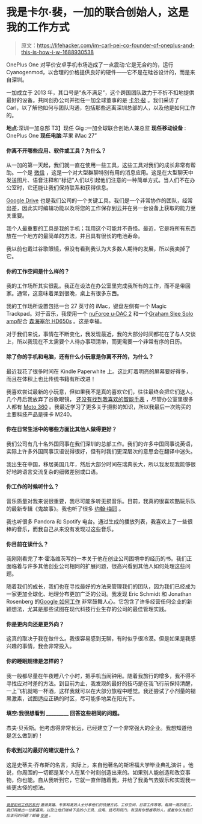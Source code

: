 # 我是卡尔·裴，一加的联合创始人，这是我的工作方式

> 原文：<https://lifehacker.com/im-carl-pei-co-founder-of-oneplus-and-this-is-how-i-w-1688930538>

OnePlus One 对平价安卓手机市场造成了一点震动:它是无合约的，运行 Cyanogenmod，以合理的价格提供良好的硬件——它不是在硅谷设计的，而是来自深圳。



一加成立于 2013 年，其口号是“永不满足”，这个跨国团队致力于不折不扣地提供最好的设备。共同创办公司并担任一加全球董事的是 [卡尔·裴](https://twitter.com/getpeid) 。我们采访了 Carl，以了解他如何与团队沟通，包括那些远离深圳总部的人，以及他是如何工作的。

**地点**:深圳一加总部
T3】现任 Gig :一加全球联合创始人兼总监
**现任移动设备** : OnePlus One
**现任电脑**:苹果 iMac 27”

#### 你离不开哪些应用、软件或工具？为什么？

从一加的第一天起，我们就一直在使用一些工具，这些工具对我们的成长非常有帮助。一个是 [微信](http://www.wechat.com/en/) ，这是一个对大型群聊特别有用的消息应用。这是在大型聊天中发送图片、语音注释和“标记”人们以引起他们注意的一种简单方式。当人们不在办公室时，它还能让我们保持联系和获得信息。

[Google Drive](http://lifehacker.com/tag/google-drive) 也是我们公司的一个关键工具。我们是一个非常协作的团队，经常出差，因此实时编辑功能以及将您的工作保存到云并在另一台设备上获取的能力至关重要。

我个人最重要的工具是我的手机；我用这个可能并不奇怪。最近，它是将所有东西放在一个地方的最简单的方法，并且具有很长的电池寿命。

我以前也戴过谷歌眼镜，但没有看到我认为大多数人期待的发展，所以我卖掉了它。

#### 你的工作空间是什么样的？

我的工作场所其实很乱。我正在设法在办公室里完成我所有的工作，而不是带回家。通常，这意味着呆到很晚，桌上有很多东西。

我的工作场所设置包括一台 27 英寸的 iMac，键盘左侧有一个 Magic Trackpad。对于音乐，我使用一个 [nuForce u-DAC 2](https://www.nuforce.com/index.php?option=com_k2&view=item&id=4:udac-2&Itemid=186/index.php) 和一个[Graham Slee Solo amp](http://www.gspaudio.co.uk/headphone-amp.htm)配合 [森海塞尔 HD650s](http://www.amazon.com/Sennheiser-HD-650-Headphones/dp/B00018MSNI?asc_campaign=InlineText&asc_refurl=https://lifehacker.com/im-carl-pei-co-founder-of-oneplus-and-this-is-how-i-w-1688930538&asc_source=&tag=kinjalifehackerlink-20) 。这是幸福。

对于我们来说，事情在不断变化，我发现最近，我的大部分时间都花在了与人交谈上，所以我现在不太需要个人待办事项清单，而更需要一个非常有序的日历。

#### 除了你的手机和电脑，还有什么小玩意是你离不开的，为什么？

最近我花了很多时间在 Kindle Paperwhite 上。这比盯着明亮的屏幕要好得多，而且在体积上也比传统书籍有所改进！

我喜欢尝试最新的小玩意，但如果我不是真的喜欢它们，往往最终会把它们送人。几个月后我放弃了谷歌眼镜， [还没有找到我喜欢的智能手表](https://lifehacker.com/is-android-wear-actually-useful-1632388855) ，尽管办公室里很多人都有 [Moto 360](http://gizmodo.com/moto-360-smartwatch-review-you-were-the-chosen-one-1633200545) 。我最近学习了更多关于摄影的知识，所以我最后一次购买的主要科技产品是徕卡 M240。

#### 你在日常生活中的哪些方面比其他人做得更好？

我们公司有几十名外国同事在我们深圳的总部工作。我们的许多中国同事说英语，实际上许多外国同事汉语说得很好，但有时我们更深层次的意思会在翻译中迷失。

我出生在中国，移居美国几年，然后大部分时间在瑞典长大，所以我发现我能够很好地跨语言交流复杂的细微差别或口语。

#### 你工作的时候听什么？

音乐质量对我来说很重要，我尽可能多听无损音乐。目前，我真的很喜欢酷玩乐队 的最新专辑《鬼故事》。我也听了很多 [约翰·梅耶](http://johnmayer.com/) 。

我也听很多 Pandora 和 Spotify 电台。通过生成的播放列表，我喜欢上了一些很棒的音乐，而我自己从来没有发现过这些音乐。

#### 你目前在读什么？

我刚刚看完了本·霍洛维茨写的一本关于他在创业公司困境中的经历的书。我们正面临着与许多其他创业公司相同的扩展问题，很高兴看到其他人如何处理这些问题。

随着我们的成长，我们也在寻找最好的方法来管理我们的团队，因为我们已经成为一家更加全球化、地理分布更加广泛的公司。我发现 Eric Schmidt 和 Jonathan Rosenberg 的[Google 如何工作](http://www.amazon.com/How-Google-Works-Eric-Schmidt/dp/1455582344?asc_campaign=InlineText&asc_refurl=https://lifehacker.com/im-carl-pei-co-founder-of-oneplus-and-this-is-how-i-w-1688930538&asc_source=&tag=kinjalifehackerlink-20) 非常鼓舞人心。它包含了许多经营任何企业的新颖想法，尤其是那些试图在现代科技行业生存的公司的最佳管理实践。

#### 你是更内向还是更外向？

这真的取决于我在做什么。我很容易感到无聊，有时似乎很冷漠。但是如果是我感兴趣的事情，我会非常投入。

#### 你的睡眠规律是怎样的？

我一般都尽量在午夜睡八个小时，把手机当闹钟用。随着我旅行的增多，我不得不寻找应对时差的方法。到目前为止，我发现的最好的技巧是在我飞行前保持清醒，一上飞机就喝一杯酒，这样我就可以在大部分旅程中睡觉。我还尝试了小剂量的褪黑激素，试图适应正确的时区，尽可能多地呆在阳光下。

#### 填空:我很想看到 _________ 回答这些相同的问题。

杰夫·贝索斯。他考虑得非常长远，已经建立了一个非常强大的企业。我想知道他是怎么做到的！

#### 你收到过的最好的建议是什么？

这是史蒂夫·乔布斯的名言，实际上，来自他著名的斯坦福大学毕业典礼演讲 。他说，你周围的一切都是某个人在某个时刻创造出来的。如果别人能创造和改变事物，你也能。自从我听到它，它就一直伴随着我，并给了我勇气去娱乐和实现我一些更古怪的想法。

* * *

*<small></small>*<small>[*<small>我是如何工作的系列</small>*](http://lifehacker.com/how-i-work/) *<small>邀请英雄、专家和高效人士分享他们的快捷方式、工作空间、日常工作等等。每隔一周的周三，我们将推出一位新嘉宾，以及让他们继续下去的小工具、应用、技巧和窍门。有没有你想推荐的人，或者你认为我们应该问的问题？邮箱</small>* [*<small>安迪</small>*](mailto:andy@lifehacker.com) <small>*。*</small></small>

<small></small>